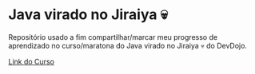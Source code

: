 # Java virado no Jiraiya 💀

Repositório usado a fim compartilhar/marcar meu progresso de aprendizado no curso/maratona do Java virado no Jiraiya 💀 do DevDojo.

[Link do Curso](https://www.youtube.com/playlist?list=PL62G310vn6nFIsOCC0H-C2infYgwm8SWW)
